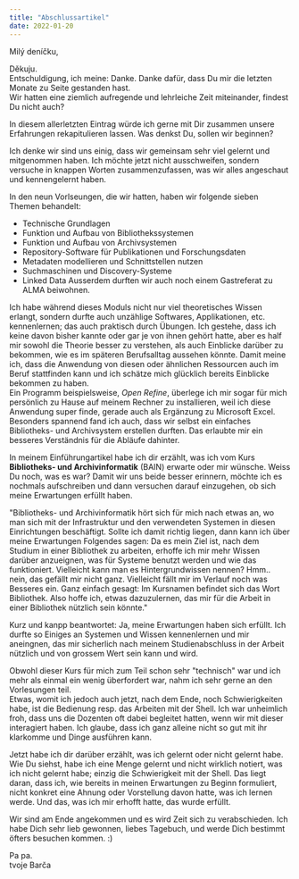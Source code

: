 ```yaml
---
title: "Abschlussartikel"
date: 2022-01-20
---
```


Milý deníčku,

Děkuju. <br>
Entschuldigung, ich meine: Danke. Danke dafür, dass Du mir die letzten Monate zu Seite gestanden hast. <br>
Wir hatten eine ziemlich aufregende und lehrleiche Zeit miteinander, findest Du nicht auch?

In diesem allerletzten Eintrag würde ich gerne mit Dir zusammen unsere Erfahrungen rekapitulieren lassen. Was denkst Du, sollen wir beginnen?

Ich denke wir sind uns einig, dass wir gemeinsam sehr viel gelernt und mitgenommen haben. Ich möchte jetzt nicht ausschweifen, sondern versuche in knappen Worten zusammenzufassen, was wir alles angeschaut und kennengelernt haben.

In den neun Vorlseungen, die wir hatten, haben wir folgende sieben Themen behandelt:
- Technische Grundlagen
- Funktion und Aufbau von Bibliothekssystemen
- Funktion und Aufbau von Archivsystemen
- Repository-Software für Publikationen und Forschungsdaten
- Metadaten modellieren und Schnittstellen nutzen
- Suchmaschinen und Discovery-Systeme
- Linked Data
Ausserdem durften wir auch noch einem Gastreferat zu ALMA beiwohnen.

Ich habe während dieses Moduls nicht nur viel theoretisches Wissen erlangt, sondern durfte auch unzählige Softwares, Applikationen, etc. kennenlernen; das auch praktisch durch 
Übungen. Ich gestehe, dass ich keine davon bisher kannte oder gar je von ihnen gehört hatte, aber es half mir sowohl die Theorie besser zu verstehen, als auch Einblicke darüber 
zu bekommen, wie es im späteren Berufsalltag aussehen könnte. Damit meine ich, dass die Anwendung von diesen oder ähnlichen Ressourcen auch im Beruf stattfinden kann und ich schätze mich glücklich bereits Einblicke bekommen zu haben. <br>
Ein Programm beispielsweise, *Open Refine*, überlege ich mir sogar für mich persönlich zu Hause auf meinem Rechner zu installieren, weil ich diese Anwendung super finde, gerade auch als Ergänzung zu Microsoft Excel. <br>
Besonders spannend fand ich auch, dass wir selbst ein einfaches Bibliotheks- und Archivsystem erstellen durften. Das erlaubte mir ein besseres Verständnis für die Abläufe dahinter.

In meinem Einführungartikel habe ich dir erzählt, was ich vom Kurs **Bibliotheks- und Archivinformatik** (BAIN) erwarte oder mir wünsche. Weiss Du noch, was es war? Damit wir uns beide besser erinnern, möchte ich es nochmals aufschreiben und dann versuchen darauf einzugehen, ob sich meine Erwartungen erfüllt haben.

"Bibliotheks- und Archivinformatik hört sich für mich nach etwas an, wo man sich mit der Infrastruktur und den verwendeten Systemen in diesen Einrichtungen beschäftigt. Sollte 
ich damit richtig liegen, dann kann ich über meine Erwartungen Folgendes sagen: Da es mein Ziel ist, nach dem Studium in einer Bibliothek zu arbeiten, erhoffe ich mir mehr 
Wissen darüber anzueignen, was für Systeme benutzt werden und wie das funktioniert. Vielleicht kann man es Hintergrundwissen nennen? Hmm.. nein, das gefällt mir nicht ganz. 
Vielleicht fällt mir im Verlauf noch was Besseres ein. Ganz einfach gesagt: Im Kursnamen befindet sich das Wort Bibliothek. Also hoffe ich, etwas dazuzulernen, das mir für die 
Arbeit in einer Bibliothek nützlich sein könnte."

Kurz und kanpp beantwortet: Ja, meine Erwartungen haben sich erfüllt. Ich durfte so Einiges an Systemen und Wissen kennenlernen und mir aneingnen, das mir sicherlich nach meinem 
Studienabschluss in der Arbeit nützlich und von grossem Wert sein kann und wird.

Obwohl dieser Kurs für mich zum Teil schon sehr "technisch" war und ich mehr als einmal ein wenig überfordert war, nahm ich sehr gerne an den Vorlesungen teil. <br>
Etwas, womit ich jedoch auch jetzt, nach dem Ende, noch Schwierigkeiten habe, ist die Bedienung resp. das Arbeiten mit der Shell. Ich war unheimlich froh, dass uns die Dozenten 
oft dabei begleitet hatten, wenn wir mit dieser interagiert haben. Ich glaube, dass ich ganz alleine nicht so gut mit ihr klarkomme und Dinge ausführen kann.

Jetzt habe ich dir darüber erzählt, was ich gelernt oder nicht gelernt habe. Wie Du siehst, habe ich eine Menge gelernt und nicht wirklich notiert, was ich nicht gelernt habe; 
einzig die Schwierigkeit mit der Shell. Das liegt daran, dass ich, wie bereits in meinen Erwartungen zu Beginn formuliert, nicht konkret eine Ahnung oder Vorstellung davon hatte, was ich lernen werde. Und das, was ich mir erhofft hatte, das wurde erfüllt.

Wir sind am Ende angekommen und es wird Zeit sich zu verabschieden. Ich habe Dich sehr lieb gewonnen, liebes Tagebuch, und werde Dich bestimmt öfters besuchen kommen. :)

Pa pa. <br>
tvoje Barča
